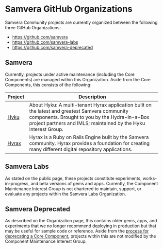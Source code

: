 # Samvera GitHub Organizations

Samvera Community projects are currently organized between the following three GitHub Organizations:

- https://github.com/samvera
- https://github.com/samvera-labs
- https://github.com/samvera-deprecated

## Samvera

Currently, projects under active maintenance (including the Core Components) are managed within this Organization. Aside from the Core Components, this consists of the following:

| Project                                   | Description                                                                                                                                                                                                        |
| ----------------------------------------- | ------------------------------------------------------------------------------------------------------------------------------------------------------------------------------------------------------------------ |
| [Hyku](https://github.com/samvera/hyku)   | About Hyku: A multi-tenant Hyrax application built on the latest and greatest Samvera community components. Brought to you by the Hydra-in-a-Box project partners and IMLS; maintained by the Hyku Interest Group. |
| [Hyrax](https://github.com/samvera/hyrax) | Hyrax is a Ruby on Rails Engine built by the Samvera community. Hyrax provides a foundation for creating many different digital repository applications.                                                           |

## Samvera Labs

As stated on the public page, these projects constitute experiments, works-in-progress, and beta versions of gems and apps. Currently, the Component Maintenance Interest Group is not chartered to maintain, support, or evaluate any projects within the Samvera Labs Organization.

## Samvera Deprecated

As described on the Organization page, this contains older gems, apps, and experiments that we no longer recommend deploying in production but that may be useful for sample code or reference. Aside from the [process for deprecating a Core Component](https://samvera.github.io/deprecation.html), projects within this are not modified by the Component Maintenance Interest Group.
